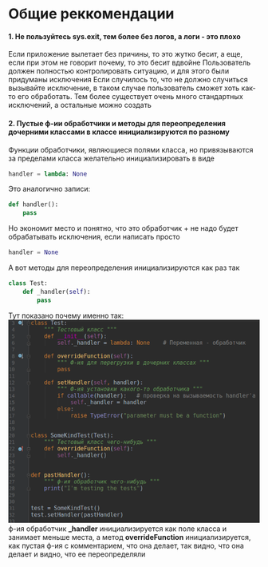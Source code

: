 # Общие реккомендации

#### 1. Не пользуйтесь sys.exit, тем более без логов, а логи - это плохо
Если приложение вылетает без причины, то это жутко бесит, а еще, если при этом не говорит почему, то это бесит вдвойне
Пользователь должен полностью контролировать ситуацию, и для этого были придуманы исключения
Если случилось то, что не должно случиться вызывайте исключение, в таком случае пользователь сможет хоть
как-то его обработать. Тем более существует очень много стандартных исключений, а остальные можно создать

#### 2. Пустые ф-ии обработчики и методы для переопределения дочерними классами в классе инициализируются по разному
Функции обработчики, являющиеся полями класса, но привязываются за пределами класса желательно инициализировать в виде
```python
handler = lambda: None
```
Это аналогично записи:
```python
def handler():
    pass
```
Но экономит место и понятно, что это обработчик + не надо будет обрабатывать исключения, если написать просто
```python
handler = None
```
А вот методы для переопределения инициализируются как раз так
```python
class Test:
    def _handler(self):
        pass
```

Тут показано почему именно так:
![Image alt](https://github.com/ArtemZaZ/Code-Convention/blob/master/images/functions.png)   
ф-ия обработчик **_handler** инициализируется как поле класса и занимает меньше места, а метод **overrideFunction**
инициализируется, как пустая ф-ия с комментарием, что она делает, так видно, что она делает и
видно, что ее переопределяли


